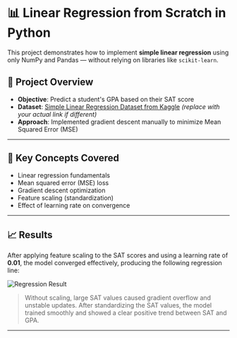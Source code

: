# 📊 Linear Regression from Scratch in Python

This project demonstrates how to implement **simple linear regression** using only NumPy and Pandas — without relying on libraries like `scikit-learn`.

## 🚀 Project Overview

- **Objective**: Predict a student's GPA based on their SAT score
- **Dataset**: [Simple Linear Regression Dataset from Kaggle](https://www.kaggle.com/datasets/saurabh00007/used-car-price-dataset) *(replace with your actual link if different)*
- **Approach**: Implemented gradient descent manually to minimize Mean Squared Error (MSE)

---

## 🧠 Key Concepts Covered

- Linear regression fundamentals
- Mean squared error (MSE) loss
- Gradient descent optimization
- Feature scaling (standardization)
- Effect of learning rate on convergence

---

## 📈 Results

After applying feature scaling to the SAT scores and using a learning rate of **0.01**, the model converged effectively, producing the following regression line:

![Regression Result](./path_to_your_plot.png)

> Without scaling, large SAT values caused gradient overflow and unstable updates. After standardizing the SAT values, the model trained smoothly and showed a clear positive trend between SAT and GPA.

---
